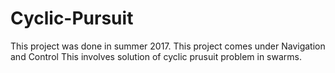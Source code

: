 # Cyclic-Pursuit
This project was done in summer 2017.  This project comes under Navigation and Control
This involves solution of cyclic prusuit problem in swarms.

